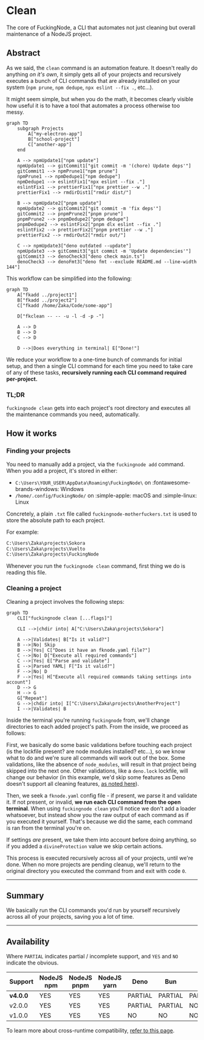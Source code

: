 # Clean

The core of FuckingNode, a CLI that automates not just cleaning but overall maintenance of a NodeJS project.

## Abstract

As we said, the `clean` command is an automation feature. It doesn't really do anything _on it's own_, it simply gets all of your projects and recursively executes a bunch of CLI commands that are already installed on your system (`npm prune`, `npm dedupe`, `npx eslint --fix .`, etc...).

It might seem simple, but when you do the math, it becomes clearly visible how useful it is to have a tool that automates a process otherwise too messy.

```mermaid
graph TD
    subgraph Projects
        A["my-electron-app"]
        B["school-project"]
        C["another-app"]
    end

    A --> npmUpdate1["npm update"]
    npmUpdate1 --> gitCommit1["git commit -m '(chore) Update deps'"]
    gitCommit1 --> npmPrune1["npm prune"]
    npmPrune1 --> npmDedupe1["npm dedupe"]
    npmDedupe1 --> eslintFix1["npx eslint --fix ."]
    eslintFix1 --> prettierFix1["npx prettier --w ."]
    prettierFix1 --> rmdirDist1["rmdir dist/"]

    B --> npmUpdate2["pnpm update"]
    npmUpdate2 --> gitCommit2["git commit -m 'fix deps'"]
    gitCommit2 --> pnpmPrune2["pnpm prune"]
    pnpmPrune2 --> pnpmDedupe2["pnpm dedupe"]
    pnpmDedupe2 --> eslintFix2["pnpm dlx eslint --fix ."]
    eslintFix2 --> prettierFix2["pnpm prettier --w ."]
    prettierFix2 --> rmdirOut2["rmdir out/"]

    C --> npmUpdate3["deno outdated --update"]
    npmUpdate3 --> gitCommit3["git commit -m 'Update dependencies'"]
    gitCommit3 --> denoCheck3["deno check main.ts"]
    denoCheck3 --> denoFmt3["deno fmt --exclude README.md --line-width 144"]
```

This workflow can be simplified into the following:

```mermaid
graph TD
    A["fkadd ../project1"]
    B["fkadd ../project2"]
    C["fkadd /home/Zaka/Code/some-app"]

    D["fkclean -- -- -u -l -d -p -"]

    A --> D
    B --> D
    C --> D

    D -->|Does everything in terminal| E["Done!"]
```

We reduce your workflow to a one-time bunch of commands for initial setup, and then a single CLI command for each time you need to take care of any of these tasks, **recursively running each CLI command required per-project.**

### TL;DR

`fuckingnode clean` gets into each project's root directory and executes all the maintenance commands you need, automatically.

## How it works

### Finding your projects

You need to manually add a project, via the `fuckingnode add` command. When you add a project, it's stored in either:

- `C:\Users\YOUR_USER\AppData\Roaming\FuckingNode\` on :fontawesome-brands-windows: Windows
- `/home/.config/FuckingNode/` on :simple-apple: macOS and :simple-linux: Linux

Concretely, a plain `.txt` file called `fuckingnode-motherfuckers.txt` is used to store the absolute path to each project.

For example:

```txt title="fuckingnode-motherfuckers.txt" linenums="1"
C:\Users\Zaka\projects\Sokora
C:\Users\Zaka\projects\Vuelto
C:\Users\Zaka\projects\FuckingNode
```

Whenever you run the `fuckingnode clean` command, first thing we do is reading this file.

### Cleaning a project

Cleaning a project involves the following steps:

```mermaid
graph TD
    CLI["fuckingnode clean [...flags]"]

    CLI -->|chdir into| A["C:\Users\Zaka\projects\Sokora"]

    A -->|Validates| B["Is it valid?"]
    B -->|No| Skip
    B -->|Yes| C["Does it have an fknode.yaml file?"]
    C -->|No| D["Execute all required commands"]
    C -->|Yes| E["Parse and validate"]
    E -->|Parsed YAML| F["Is it valid?"]
    F -->|No| D
    F -->|Yes| H["Execute all required commands taking settings into account"]
    D --> G
    H --> G
    G["Repeat"]
    G -->|chdir into| I["C:\Users\Zaka\projects\AnotherProject"]
    I -->|Validates| B
```

Inside the terminal you're running `fuckingnode` from, we'll change directories to each added project's path. From the inside, we proceed as follows:

First, we basically do some basic validations before touching each project (is the lockfile present? are node modules installed? etc...), so we know what to do and we're sure all commands will work out of the box. Some validations, like the absence of `node_modules`, will result in that project being skipped into the next one. Other validations, like a `deno.lock` lockfile, will change our behavior (in this example, we'd skip some features as Deno doesn't support all cleaning features, [as noted here](./cross-runtime-support.md)).

Then, we seek a `fknode.yaml` config file - if present, we parse it and validate it. If not present, or invalid, **we run each CLI command from the open terminal**. When using `fuckingnode clean` you'll notice we don't add a loader whatsoever, but instead show you the raw output of each command as if you executed it yourself. That's because we did the same, each command is ran from the terminal you're on.

If settings _are_ present, we take them into account before doing anything, so if you added a `divineProtection` value we skip certain actions.

This process is executed recursively across all of your projects, until we're done. When no more projects are pending cleanup, we'll return to the original directory you executed the command from and exit with code `0`.

---

## Summary

We basically run the CLI commands you'd run by yourself recursively across all of your projects, saving you a lot of time.

---

## Availability

Where `PARTIAL` indicates partial / incomplete support, and `YES` and `NO` indicate the obvious.

| Support    | NodeJS npm | NodeJS pnpm | NodeJS yarn | Deno    | Bun     | Go      | Cargo   |
| :--------- | ---------- | ----------- | ----------- | ------- | ------- | ------- | ------- |
| **v4.0.0** | YES        | YES         | YES         | PARTIAL | PARTIAL | PARTIAL | PARTIAL |
| v2.0.0     | YES        | YES         | YES         | PARTIAL | PARTIAL | NO      | NO      |
| v1.0.0     | YES        | YES         | YES         | NO      | NO      | NO      | NO      |

To learn more about cross-runtime compatibility, [refer to this page](./cross-runtime-support.md).

